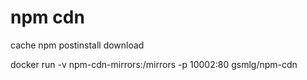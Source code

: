 # npm cdn
cache npm postinstall download

docker run -v npm-cdn-mirrors:/mirrors -p 10002:80 gsmlg/npm-cdn
